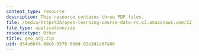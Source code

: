 ```yaml
---
content_type: resource
description: This resource contains three PDF files.
file: /media/https%3A/open-learning-course-data-rc.s3.amazonaws.com/12-804-large-scale-flow-dynamics-lab-fall-2009/d34a6bf48dc695760b0d02e3d1a67a06_geo_adj.zip
file_type: application/zip
resourcetype: Other
title: geo_adj.zip
uid: d34a6bf4-8dc6-9576-0b0d-02e3d1a67a06
---
```

